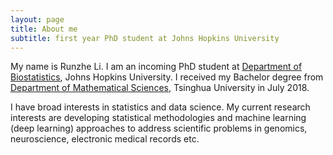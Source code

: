 ```yaml
---
layout: page
title: About me
subtitle: first year PhD student at Johns Hopkins University
---
```



My name is Runzhe Li. I am an incoming PhD student at [Department of Biostatistics](http://www.biostat.jhsph.edu/), Johns Hopkins University. I received my Bachelor degree from [Department of Mathematical Sciences](http://math.tsinghua.edu.cn/), Tsinghua University in July 2018.

I have broad interests in statistics and data science. My current research interests are developing statistical methodologies and machine learning (deep learning) approaches to address scientific problems in genomics, neuroscience, electronic medical records etc. 

